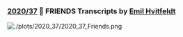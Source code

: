 ### [2020/37](https://github.com/Z3tt/TidyTuesday/tree/master/R/2020_37_Friends.Rmd) 👯 FRIENDS Transcripts by [Emil Hvitfeldt](https://github.com/EmilHvitfeldt/friends)

![./plots/2020_37/2020_37_Friends.png](https://raw.githubusercontent.com/Z3tt/TidyTuesday/master/plots/2020_37/2020_37_Friends.png)
